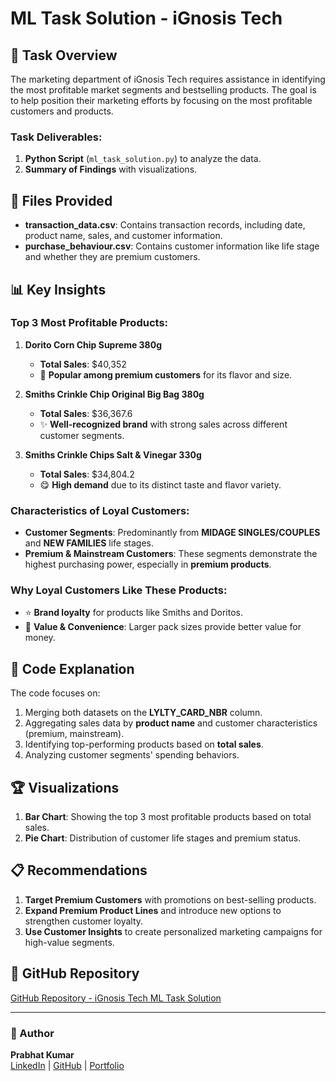 # ML Task Solution - iGnosis Tech

## :memo: Task Overview

The marketing department of iGnosis Tech requires assistance in identifying the most profitable market segments and bestselling products. The goal is to help position their marketing efforts by focusing on the most profitable customers and products.

### **Task Deliverables**:
1. **Python Script** (`ml_task_solution.py`) to analyze the data.
2. **Summary of Findings** with visualizations.

## :file_folder: Files Provided

- **transaction_data.csv**: Contains transaction records, including date, product name, sales, and customer information.
- **purchase_behaviour.csv**: Contains customer information like life stage and whether they are premium customers.

## :bar_chart: Key Insights

### **Top 3 Most Profitable Products**:
1. **Dorito Corn Chip Supreme 380g**  
   - **Total Sales**: $40,352  
   - :star2: **Popular among premium customers** for its flavor and size.

2. **Smiths Crinkle Chip Original Big Bag 380g**  
   - **Total Sales**: $36,367.6  
   - :sparkles: **Well-recognized brand** with strong sales across different customer segments.

3. **Smiths Crinkle Chips Salt & Vinegar 330g**  
   - **Total Sales**: $34,804.2  
   - :yum: **High demand** due to its distinct taste and flavor variety.

### **Characteristics of Loyal Customers**:
- **Customer Segments**: Predominantly from **MIDAGE SINGLES/COUPLES** and **NEW FAMILIES** life stages.
- **Premium & Mainstream Customers**: These segments demonstrate the highest purchasing power, especially in **premium products**.

### **Why Loyal Customers Like These Products**:
- :star: **Brand loyalty** for products like Smiths and Doritos.
- :shopping_cart: **Value & Convenience**: Larger pack sizes provide better value for money.

## :mag_right: Code Explanation

The code focuses on:
1. Merging both datasets on the **LYLTY_CARD_NBR** column.
2. Aggregating sales data by **product name** and customer characteristics (premium, mainstream).
3. Identifying top-performing products based on **total sales**.
4. Analyzing customer segments' spending behaviors.

## :trophy: Visualizations

1. **Bar Chart**: Showing the top 3 most profitable products based on total sales.
2. **Pie Chart**: Distribution of customer life stages and premium status.

## :clipboard: Recommendations

1. **Target Premium Customers** with promotions on best-selling products.
2. **Expand Premium Product Lines** and introduce new options to strengthen customer loyalty.
3. **Use Customer Insights** to create personalized marketing campaigns for high-value segments.

## :link: GitHub Repository

[GitHub Repository - iGnosis Tech ML Task Solution](https://github.com/your-repo-link)

---

### :memo: Author

**Prabhat Kumar**  
[LinkedIn](https://www.linkedin.com/in/prabhat-kumar-1260a5259) | [GitHub](https://github.com/prabhatadvait) | [Portfolio](https://prabhatadvait.github.io/Portfolio_Website/)

